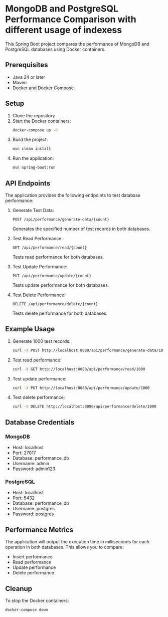# MongoDB and PostgreSQL Performance Comparison with different usage of indexess

This Spring Boot project compares the performance of MongoDB and PostgreSQL databases using Docker containers.

## Prerequisites

- Java 24 or later
- Maven
- Docker and Docker Compose

## Setup

1. Clone the repository
2. Start the Docker containers:
   ```bash
   docker-compose up -d
   ```
3. Build the project:
   ```bash
   mvn clean install
   ```
4. Run the application:
   ```bash
   mvn spring-boot:run
   ```

## API Endpoints

The application provides the following endpoints to test database performance:

1. Generate Test Data:
   ```
   POST /api/performance/generate-data/{count}
   ```
   Generates the specified number of test records in both databases.

2. Test Read Performance:
   ```
   GET /api/performance/read/{count}
   ```
   Tests read performance for both databases.

3. Test Update Performance:
   ```
   PUT /api/performance/update/{count}
   ```
   Tests update performance for both databases.

4. Test Delete Performance:
   ```
   DELETE /api/performance/delete/{count}
   ```
   Tests delete performance for both databases.

## Example Usage

1. Generate 1000 test records:
   ```bash
   curl -X POST http://localhost:8080/api/performance/generate-data/1000
   ```

2. Test read performance:
   ```bash
   curl -X GET http://localhost:8080/api/performance/read/1000
   ```

3. Test update performance:
   ```bash
   curl -X PUT http://localhost:8080/api/performance/update/1000
   ```

4. Test delete performance:
   ```bash
   curl -X DELETE http://localhost:8080/api/performance/delete/1000
   ```

## Database Credentials

### MongoDB
- Host: localhost
- Port: 27017
- Database: performance_db
- Username: admin
- Password: admin123

### PostgreSQL
- Host: localhost
- Port: 5432
- Database: performance_db
- Username: postgres
- Password: postgres

## Performance Metrics

The application will output the execution time in milliseconds for each operation in both databases. This allows you to compare:
- Insert performance
- Read performance
- Update performance
- Delete performance

## Cleanup

To stop the Docker containers:
```bash
docker-compose down
``` 

